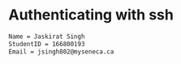 # Authenticating with ssh

```bash
Name = Jaskirat Singh
StudentID = 166800193
Email = jsingh802@myseneca.ca
```
